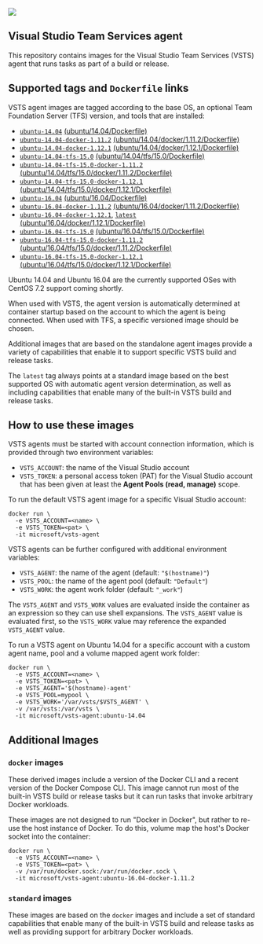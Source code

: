 ![](https://github.com/microsoft/vsts-agent-docker/raw/master/images/vsts.png)

## Visual Studio Team Services agent
This repository contains images for the Visual Studio Team Services (VSTS) agent that runs tasks as part of a build or release.

## Supported tags and `Dockerfile` links
VSTS agent images are tagged according to the base OS, an optional Team Foundation Server (TFS) version, and tools that are installed:

- [`ubuntu-14.04`](https://github.com/microsoft/vsts-agent-docker/blob/a4cdf471da99936f97d77a41e39e481f1d3f2664/ubuntu/14.04/Dockerfile) [(ubuntu/14.04/Dockerfile)](https://github.com/microsoft/vsts-agent-docker/blob/a4cdf471da99936f97d77a41e39e481f1d3f2664/ubuntu/14.04/Dockerfile)
- [`ubuntu-14.04-docker-1.11.2`](https://github.com/microsoft/vsts-agent-docker/blob/a4cdf471da99936f97d77a41e39e481f1d3f2664/ubuntu/14.04/docker/1.11.2/Dockerfile) [(ubuntu/14.04/docker/1.11.2/Dockerfile)](https://github.com/microsoft/vsts-agent-docker/blob/a4cdf471da99936f97d77a41e39e481f1d3f2664/ubuntu/14.04/docker/1.11.2/Dockerfile)
- [`ubuntu-14.04-docker-1.12.1`](https://github.com/microsoft/vsts-agent-docker/blob/a4cdf471da99936f97d77a41e39e481f1d3f2664/ubuntu/14.04/docker/1.12.1/Dockerfile) [(ubuntu/14.04/docker/1.12.1/Dockerfile)](https://github.com/microsoft/vsts-agent-docker/blob/a4cdf471da99936f97d77a41e39e481f1d3f2664/ubuntu/14.04/docker/1.12.1/Dockerfile)
- [`ubuntu-14.04-tfs-15.0`](https://github.com/microsoft/vsts-agent-docker/blob/a4cdf471da99936f97d77a41e39e481f1d3f2664/ubuntu/14.04/tfs/15.0/Dockerfile) [(ubuntu/14.04/tfs/15.0/Dockerfile)](https://github.com/microsoft/vsts-agent-docker/blob/a4cdf471da99936f97d77a41e39e481f1d3f2664/ubuntu/14.04/tfs/15.0/Dockerfile)
- [`ubuntu-14.04-tfs-15.0-docker-1.11.2`](https://github.com/microsoft/vsts-agent-docker/blob/a4cdf471da99936f97d77a41e39e481f1d3f2664/ubuntu/14.04/tfs/15.0/docker/1.11.2/Dockerfile) [(ubuntu/14.04/tfs/15.0/docker/1.11.2/Dockerfile)](https://github.com/microsoft/vsts-agent-docker/blob/a4cdf471da99936f97d77a41e39e481f1d3f2664/ubuntu/14.04/tfs/15.0/docker/1.11.2/Dockerfile)
- [`ubuntu-14.04-tfs-15.0-docker-1.12.1`](https://github.com/microsoft/vsts-agent-docker/blob/a4cdf471da99936f97d77a41e39e481f1d3f2664/ubuntu/14.04/tfs/15.0/docker/1.12.1/Dockerfile) [(ubuntu/14.04/tfs/15.0/docker/1.12.1/Dockerfile)](https://github.com/microsoft/vsts-agent-docker/blob/a4cdf471da99936f97d77a41e39e481f1d3f2664/ubuntu/14.04/tfs/15.0/docker/1.12.1/Dockerfile)
- [`ubuntu-16.04`](https://github.com/microsoft/vsts-agent-docker/blob/a4cdf471da99936f97d77a41e39e481f1d3f2664/ubuntu/16.04/Dockerfile) [(ubuntu/16.04/Dockerfile)](https://github.com/microsoft/vsts-agent-docker/blob/a4cdf471da99936f97d77a41e39e481f1d3f2664/ubuntu/16.04/Dockerfile)
- [`ubuntu-16.04-docker-1.11.2`](https://github.com/microsoft/vsts-agent-docker/blob/a4cdf471da99936f97d77a41e39e481f1d3f2664/ubuntu/16.04/docker/1.11.2/Dockerfile) [(ubuntu/16.04/docker/1.11.2/Dockerfile)](https://github.com/microsoft/vsts-agent-docker/blob/a4cdf471da99936f97d77a41e39e481f1d3f2664/ubuntu/16.04/docker/1.11.2/Dockerfile)
- [`ubuntu-16.04-docker-1.12.1`](https://github.com/microsoft/vsts-agent-docker/blob/a4cdf471da99936f97d77a41e39e481f1d3f2664/ubuntu/16.04/docker/1.12.1/Dockerfile), [`latest`](https://github.com/microsoft/vsts-agent-docker/blob/a4cdf471da99936f97d77a41e39e481f1d3f2664/ubuntu/16.04/docker/1.12.1/Dockerfile) [(ubuntu/16.04/docker/1.12.1/Dockerfile)](https://github.com/microsoft/vsts-agent-docker/blob/a4cdf471da99936f97d77a41e39e481f1d3f2664/ubuntu/16.04/docker/1.12.1/Dockerfile)
- [`ubuntu-16.04-tfs-15.0`](https://github.com/microsoft/vsts-agent-docker/blob/a4cdf471da99936f97d77a41e39e481f1d3f2664/ubuntu/16.04/tfs/15.0/Dockerfile) [(ubuntu/16.04/tfs/15.0/Dockerfile)](https://github.com/microsoft/vsts-agent-docker/blob/a4cdf471da99936f97d77a41e39e481f1d3f2664/ubuntu/16.04/tfs/15.0/Dockerfile)
- [`ubuntu-16.04-tfs-15.0-docker-1.11.2`](https://github.com/microsoft/vsts-agent-docker/blob/a4cdf471da99936f97d77a41e39e481f1d3f2664/ubuntu/16.04/tfs/15.0/docker/1.11.2/Dockerfile) [(ubuntu/16.04/tfs/15.0/docker/1.11.2/Dockerfile)](https://github.com/microsoft/vsts-agent-docker/blob/a4cdf471da99936f97d77a41e39e481f1d3f2664/ubuntu/16.04/tfs/15.0/docker/1.11.2/Dockerfile)
- [`ubuntu-16.04-tfs-15.0-docker-1.12.1`](https://github.com/microsoft/vsts-agent-docker/blob/a4cdf471da99936f97d77a41e39e481f1d3f2664/ubuntu/16.04/tfs/15.0/docker/1.12.1/Dockerfile) [(ubuntu/16.04/tfs/15.0/docker/1.12.1/Dockerfile)](https://github.com/microsoft/vsts-agent-docker/blob/a4cdf471da99936f97d77a41e39e481f1d3f2664/ubuntu/16.04/tfs/15.0/docker/1.12.1/Dockerfile)

Ubuntu 14.04 and Ubuntu 16.04 are the currently supported OSes with CentOS 7.2 support coming shortly.

When used with VSTS, the agent version is automatically determined at container startup based on the account to which the agent is being connected. When used with TFS, a specific versioned image should be chosen.

Additional images that are based on the standalone agent images provide a variety of capabilities that enable it to support specific VSTS build and release tasks.

The `latest` tag always points at a standard image based on the best supported OS with automatic agent version determination, as well as including capabilities that enable many of the built-in VSTS build and release tasks. 

## How to use these images
VSTS agents must be started with account connection information, which is provided through two environment variables:

- `VSTS_ACCOUNT`: the name of the Visual Studio account
- `VSTS_TOKEN`: a personal access token (PAT) for the Visual Studio account that has been given at least the **Agent Pools (read, manage)** scope.

To run the default VSTS agent image for a specific Visual Studio account:

```
docker run \
  -e VSTS_ACCOUNT=<name> \
  -e VSTS_TOKEN=<pat> \
  -it microsoft/vsts-agent
```

VSTS agents can be further configured with additional environment variables:

- `VSTS_AGENT`: the name of the agent (default: `"$(hostname)"`)
- `VSTS_POOL`: the name of the agent pool (default: `"Default"`)
- `VSTS_WORK`: the agent work folder (default: `"_work"`)

The `VSTS_AGENT` and `VSTS_WORK` values are evaluated inside the container as an expression so they can use shell expansions. The `VSTS_AGENT` value is evaluated first, so the `VSTS_WORK` value may reference the expanded `VSTS_AGENT` value.

To run a VSTS agent on Ubuntu 14.04 for a specific account with a custom agent name, pool and a volume mapped agent work folder:

```
docker run \
  -e VSTS_ACCOUNT=<name> \
  -e VSTS_TOKEN=<pat> \
  -e VSTS_AGENT='$(hostname)-agent'
  -e VSTS_POOL=mypool \
  -e VSTS_WORK='/var/vsts/$VSTS_AGENT' \
  -v /var/vsts:/var/vsts \
  -it microsoft/vsts-agent:ubuntu-14.04
```

## Additional Images

### `docker` images
These derived images include a version of the Docker CLI and a recent version of the Docker Compose CLI. This image cannot run most of the built-in VSTS build or release tasks but it can run tasks that invoke arbitrary Docker workloads.

These images are not designed to run "Docker in Docker", but rather to re-use the host instance of Docker. To do this, volume map the host's Docker socket into the container:

```
docker run \
  -e VSTS_ACCOUNT=<name> \
  -e VSTS_TOKEN=<pat> \
  -v /var/run/docker.sock:/var/run/docker.sock \
  -it microsoft/vsts-agent:ubuntu-16.04-docker-1.11.2
```

### `standard` images
These images are based on the `docker` images and include a set of standard capabilities that enable many of the built-in VSTS build and release tasks as well as providing support for arbitrary Docker workloads.